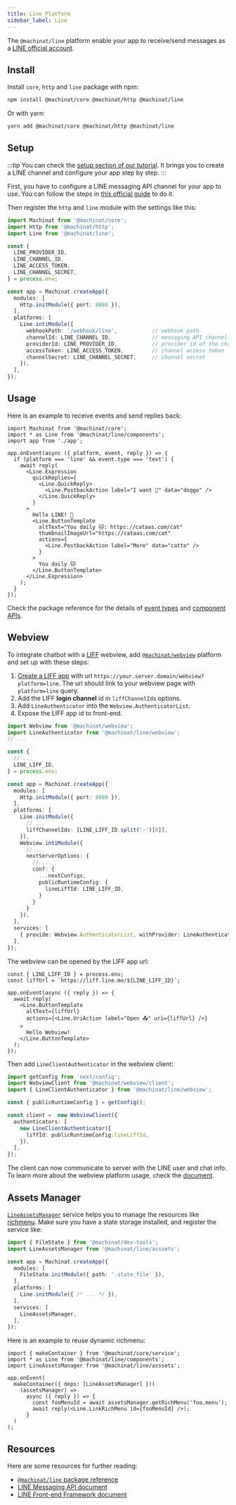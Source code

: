 ```yaml
---
title: Line Platform
sidebar_label: Line
---
```


The `@machinat/line` platform enable your app to receive/send messages as a
[LINE official account](https://www.linebiz.com/jp-en/other/).

## Install

Install `core`, `http` and `line` package with npm:

```bash
npm install @machinat/core @machinat/http @machinat/line
```

Or with yarn:

```bash
yarn add @machinat/core @machinat/http @machinat/line
```

## Setup

:::tip
You can check the [setup section of our tutorial](https://machinat.com/docs/learn/create-app#platform-setup?p=line).
It brings you to create a LINE channel and configure your app step by step.
:::

First, you have to configure a LINE messaging API channel for your app to use.
You can follow the steps in [this official guide](https://developers.line.biz/en/docs/messaging-api/building-bot/)
to do it.

Then register the `http` and `line` module with the settings like this:

```ts
import Machinat from '@machinat/core';
import Http from '@machinat/http';
import Line from '@machinat/line';

const {
  LINE_PROVIDER_ID,
  LINE_CHANNEL_ID,
  LINE_ACCESS_TOKEN,
  LINE_CHANNEL_SECRET,
} = process.env;

const app = Machinat.createApp({
  modules: [
    Http.initModule({ port: 8080 }),
  ],
  platforms: [
    Line.intiModule({
      webhookPath: '/webhook/line',           // webhook path
      channelId: LINE_CHANNEL_ID,             // messaging API channel id
      providerId: LINE_PROVIDER_ID,           // provider id of the channel
      accessToken: LINE_ACCESS_TOKEN,         // channel access token
      channelSecret: LINE_CHANNEL_SECRET,     // channel secret
    }),
  ],
});
```

## Usage

Here is an example to receive events and send replies back:

```tsx
import Machinat from '@machinat/core';
import * as Line from '@machinat/line/components';
import app from './app';

app.onEvent(async ({ platform, event, reply }) => {
  if (platform === 'line' && event.type === 'text') {
    await reply(
      <Line.Expression
        quickReplies={
          <Line.QuickReply>
            <Line.PostbackAction label="I want 🐶" data="doggo" />
          </Line.QuickReply>
        }
      >
        Hello LINE! 👋
        <Line.ButtonTemplate
          altText="You daily 🐱: https://cataas.com/cat"
          thumbnailImageUrl="https://cataas.com/cat"
          actions={
            <Line.PostbackAction label="More" data="catto" />
          }
        >
          You daily 🐱
        </Line.ButtonTemplate>
      </Line.Expression>
    );
  }
});
```

Check the package reference for the details of [event types](https://machinat.com/api/modules/line.html#lineevent)
and [component APIs](https://machinat.com/api/modules/line_components.html).

## Webview

To integrate chatbot with a [LIFF](https://developers.line.biz/en/docs/liff/overview/)
webview, add [`@machinat/webview`](https://github.com/machinat/machinat/tree/master/packages/webview)
platform and set up with these steps:

1. [Create a LIFF app](https://developers.line.biz/en/docs/liff/registering-liff-apps/)
   with url `https://your.server.domain/webview?platform=line`. The url should
   link to your webview page with `platform=line` query.
2. Add the LIFF **login channel** id in `liffChannelIds` options.
3. Add `LineAuthenticator` into the `Webview.AuthenticatorList`.
4. Expose the LIFF app id to front-end.

```ts {1-2,7,17,25-27,33}
import Webview from '@machinat/webview';
import LineAuthenticator from '@machinat/line/webview';
// ...

const {
  // ...
  LINE_LIFF_ID,
} = process.env;

const app = Machinat.createApp({
  modules: [
    Http.initModule({ port: 8080 }),
  ],
  platforms: [
    Line.initModule({
      // ...
      liffChannelIds: [LINE_LIFF_ID.split('-')[0]],
    }),
    Webview.intiModule({
      // ...
      nextServerOptions: {
        // ...
        conf: {
          ...nextConfigs,
          publicRuntimeConfig: {
            lineLiffId: LINE_LIFF_ID,
          }
        }
      }
    }),
  ],
  services: [
    { provide: Webview.AuthenticatorList, withProvider: LineAuthenticator },
  ],
});
```

The webview can be opened by the LIFF app url:

```tsx
const { LINE_LIFF_ID } = process.env;
const liffUrl = `https://liff.line.me/${LINE_LIFF_ID}`;

app.onEvent(async ({ reply }) => {
  await reply(
    <Line.ButtonTemplate
      altText={liffUrl}
      actions={<Line.UriAction label="Open 📤" uri={liffUrl} />}
    >
      Hello Webview!
    </Line.ButtonTemplate>
  );
});
```

Then add `LineClientAuthenticator` in the webview client:

```ts
import getConfig from 'next/config';
import WebviewClient from '@machinat/webview/client';
import { LineClientAuthenticator } from '@machinat/line/webview';

const { publicRuntimeConfig } = getConfig();

const client =  new WebviewClient({
  authenticators: [
    new LineClientAuthenticator({
      liffId: publicRuntimeConfig.lineLiffId,
    }),
  ],
});
```

The client can now communicate to server with the LINE user and chat info. To
learn more about the webview platform usage, check the [document](https://machinat.com/docs/embedded-webview).

## Assets Manager

[`LineAssetsManager`](https://machinat.com/api/classes/line_asset.lineassetsmanager.html)
service helps you to manage the resources like [richmenu](https://developers.line.biz/en/docs/messaging-api/using-rich-menus/#using-rich-menus-introduction).
Make sure you have a state storage installed, and register the service like:

```ts {2,12}
import { FileState } from '@machinat/dev-tools';
import LineAssetsManager from '@machinat/line/asssets';

const app = Machinat.createApp({
  modules: [
    FileState.initModule({ path: '.state_file' }),
  ],
  platforms: [
    Line.initModule({ /* ... */ }),
  ],
  services: [
    LineAssetsManager,
  ],
});
```

Here is an example to reuse dynamic richmenu:

```tsx
import { makeContainer } from '@machinat/core/service';
import * as Line from '@machinat/line/components';
import LineAssetsManager from '@machinat/line/asssets';

app.onEvent(
  makeContainer({ deps: [LineAssetsManager] })(
    (assetsManager) =>
      async ({ reply }) => {
        const fooMenuId = await assetsManager.getRichMenu('foo.menu');
        await reply(<Line.LinkRichMenu id={fooMenuId} />);
      }
  )
);
```

## Resources

Here are some resources for further reading:

- [`@machinat/line` package reference](https://machinat.com/api/modules/line.html)
- [LINE Messaging API document](https://developers.line.biz/en/docs/messaging-api/overview/)
- [LINE Front-end Framework document](https://developers.line.biz/en/docs/liff/overview/)
